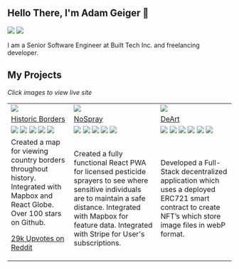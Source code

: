 ## Hello There, I'm Adam Geiger 🕺

<a href="https://www.linkedin.com/in/agthatsme/"><img src="https://img.shields.io/badge/LinkedIn-agthatsme-0077B5?style=flat&logo=linkedin&logoColor=white"></img></a>
<a href="https://dev.to/nrgapple"><img src="https://img.shields.io/badge/dev.to-0A0A0A?style=flat&logo=devdotto&logoColor=white"></img></a>

I am a Senior Software Engineer at Built Tech Inc. and freelancing developer.

## My Projects

<i>Click images to view live site</i>

<table>
<tr>
<td>
<a href="https://historicborders.app">
<img src="https://i.imgur.com/yDcFDvT.png">
</img>
</a>
</td>
<td>
<a href="https://nospray.us">
<img src="https://i.imgur.com/PUvEiv8.png">
</img>
</a>
</td>
<td>
<a href="https://deart.vercel.app/">
<img src="https://i.imgur.com/o5o1Dbc.png">
</img>
</a>
</td>
</tr>
<tr>
<td>
<a href="https://github.com/nrgapple/historic-country-borders-app">Historic Borders</a>
</td>
<td>
<a href="https://github.com/albatross-apps/pest-ui">
NoSpray
</a>
</td>
<td>
<a href="https://github.com/nrgapple/crypto-canvas-fe">
DeArt
</a>
</td>
</tr>

<tr>
<td>
<img src="https://img.shields.io/badge/-React-333333?style=flat&logo=react"></img>
<img src="https://img.shields.io/badge/Next-black?style=flat&logo=next.js&logoColor=white"></img>
<img src="https://img.shields.io/badge/typescript-%23007ACC.svg?style=flat&logo=typescript&logoColor=white"></img>
<img src="https://img.shields.io/badge/-Mapbox%20-red?style=flat"></img>
<img src="https://img.shields.io/badge/-Geojson%20-green?style=flat"></img>

</td>
<td>
<img src="https://img.shields.io/badge/-React-333333?style=flat&logo=react"></img>
<img src="https://img.shields.io/badge/typescript-%23007ACC.svg?style=flat&logo=typescript&logoColor=white"></img>
<img src="https://img.shields.io/badge/Ionic-3880FF?style=flat&logo=ionic&logoColor=white"></img>
<img src="https://img.shields.io/badge/-Stripe-blue?style=flat"></img>
<img src="https://img.shields.io/badge/-Mapbox%20-red?style=flat"></img>
</td>
<td>
<img src="https://img.shields.io/badge/-React-333333?style=flat&logo=react"></img>
<img src="https://img.shields.io/badge/Next-black?style=flat&logo=next.js&logoColor=white"></img>
<img src="https://img.shields.io/badge/Next-black?style=flat&logo=next.js&logoColor=white"></img>
<img src="https://img.shields.io/badge/typescript-%23007ACC.svg?style=flat&logo=typescript&logoColor=white"></img>
<img src="https://img.shields.io/badge/Solidity-e6e6e6?style=flat&logo=solidity&logoColor=black"></img>
<img src="https://img.shields.io/badge/Chakra--UI-319795?style=flat&logo=chakra-ui&logoColor=white"></img>
</td>
</tr>

<tr>
<td>
Created a map for viewing country borders throughout history. Integrated with Mapbox and React Globe. Over 100 stars on Github.

<a href="https://www.reddit.com/r/dataisbeautiful/comments/l52krh/an_app_i_made_for_visualizing_country_borders/">29k Upvotes on Reddit</a>

</td>
<td>
Created a fully functional React PWA for licensed pesticide sprayers to see where sensitive individuals are to maintain a safe distance. Integrated with Mapbox for feature data. Integrated with Stripe for User's subscriptions.
</td>
<td>
Developed a Full-Stack decentralized application which uses a deployed ERC721 smart contract to create NFT’s which store image files in webP format.
</td>
</tr>
</table>
